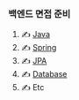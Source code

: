 ### 백엔드 면접 준비

1. ✍️ [Java](JAVA.md)
2. ✍️ [Spring](SPRING.md)
3. ✍️ [JPA](JPA.md)
4. ✍️ [Database](DATABASE.md)
5. ✍️ Etc
